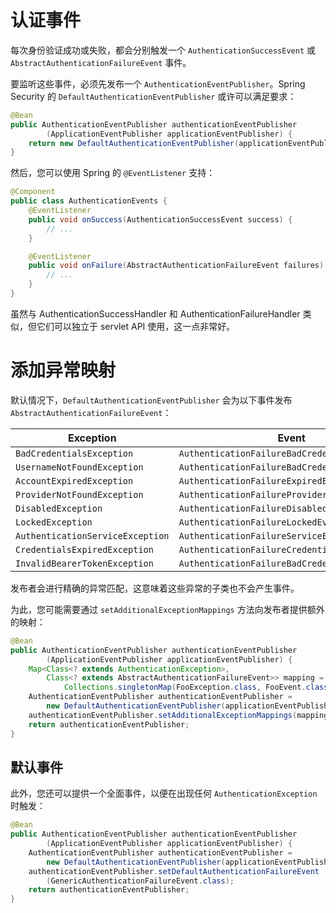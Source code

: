 # 认证事件
每次身份验证成功或失败，都会分别触发一个 `AuthenticationSuccessEvent` 或 `AbstractAuthenticationFailureEvent` 事件。

要监听这些事件，必须先发布一个 `AuthenticationEventPublisher`。Spring Security 的 `DefaultAuthenticationEventPublisher` 或许可以满足要求：

```java
@Bean
public AuthenticationEventPublisher authenticationEventPublisher
        (ApplicationEventPublisher applicationEventPublisher) {
    return new DefaultAuthenticationEventPublisher(applicationEventPublisher);
}
```

然后，您可以使用 Spring 的 `@EventListener` 支持：

```java
@Component
public class AuthenticationEvents {
	@EventListener
    public void onSuccess(AuthenticationSuccessEvent success) {
		// ...
    }

    @EventListener
    public void onFailure(AbstractAuthenticationFailureEvent failures) {
		// ...
    }
}
```

虽然与 AuthenticationSuccessHandler 和 AuthenticationFailureHandler 类似，但它们可以独立于 servlet API 使用，这一点非常好。

# 添加异常映射

默认情况下，`DefaultAuthenticationEventPublisher` 会为以下事件发布 `AbstractAuthenticationFailureEvent`：

|               Exception                 |                     Event                     |
|                  ----                   |                      ----                     |        
|         `BadCredentialsException`       |   `AuthenticationFailureBadCredentialsEvent`  |
|        `UsernameNotFoundException`      |   `AuthenticationFailureBadCredentialsEvent`  |
|         `AccountExpiredException`       |       `AuthenticationFailureExpiredEvent`     |
|        `ProviderNotFoundException`      |  `AuthenticationFailureProviderNotFoundEvent` |
|           `DisabledException`           |      `AuthenticationFailureDisabledEvent`     |
|            `LockedException`            |       `AuthenticationFailureLockedEvent`      |
|     `AuthenticationServiceException`    |  `AuthenticationFailureServiceExceptionEvent` |
|      `CredentialsExpiredException`      | `AuthenticationFailureCredentialsExpiredEvent`|
|      `InvalidBearerTokenException`      |   `AuthenticationFailureBadCredentialsEvent`  |

发布者会进行精确的异常匹配，这意味着这些异常的子类也不会产生事件。

为此，您可能需要通过 `setAdditionalExceptionMappings` 方法向发布者提供额外的映射：

```java
@Bean
public AuthenticationEventPublisher authenticationEventPublisher
        (ApplicationEventPublisher applicationEventPublisher) {
    Map<Class<? extends AuthenticationException>,
        Class<? extends AbstractAuthenticationFailureEvent>> mapping =
            Collections.singletonMap(FooException.class, FooEvent.class);
    AuthenticationEventPublisher authenticationEventPublisher =
        new DefaultAuthenticationEventPublisher(applicationEventPublisher);
    authenticationEventPublisher.setAdditionalExceptionMappings(mapping);
    return authenticationEventPublisher;
}
```

## 默认事件

此外，您还可以提供一个全面事件，以便在出现任何 `AuthenticationException` 时触发：

```java
@Bean
public AuthenticationEventPublisher authenticationEventPublisher
        (ApplicationEventPublisher applicationEventPublisher) {
    AuthenticationEventPublisher authenticationEventPublisher =
        new DefaultAuthenticationEventPublisher(applicationEventPublisher);
    authenticationEventPublisher.setDefaultAuthenticationFailureEvent
        (GenericAuthenticationFailureEvent.class);
    return authenticationEventPublisher;
}
```

